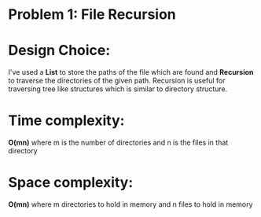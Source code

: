 # Problem 1: File Recursion
# Design Choice:
I've used a **List** to store the paths of the file which are found and **Recursion** to traverse the directories of the given path. Recursion is useful for traversing tree like structures which is similar to directory structure.

# Time complexity:
**O(mn)** where m is the number of directories and n is the files in that directory

# Space complexity:
**O(mn)** where m directories to hold in memory and n files to hold in memory